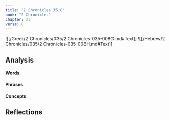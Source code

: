 ```yaml
---
title: "2 Chronicles 35:8"
book: "2 Chronicles"
chapter: 35
verse: 8
---
```

![[/Greek/2 Chronicles/035/2 Chronicles-035-008G.md#Text]]
![[/Hebrew/2 Chronicles/035/2 Chronicles-035-008H.md#Text]]

## Analysis

#### Words

#### Phrases

#### Concepts

## Reflections
